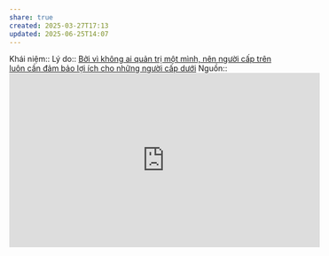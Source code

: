 ```yaml
---
share: true
created: 2025-03-27T17:13
updated: 2025-06-25T14:07
---
```

Khái niệm:: 
Lý do:: [Bởi vì không ai quản trị một mình, nên người cấp trên luôn cần đảm bảo lợi ích cho những người cấp dưới](../B%E1%BB%9Fi%20v%C3%AC%20kh%C3%B4ng%20ai%20qu%E1%BA%A3n%20tr%E1%BB%8B%20m%E1%BB%99t%20m%C3%ACnh,%20n%C3%AAn%20ng%C6%B0%E1%BB%9Di%20c%E1%BA%A5p%20tr%C3%AAn%20lu%C3%B4n%20c%E1%BA%A7n%20%C4%91%E1%BA%A3m%20b%E1%BA%A3o%20l%E1%BB%A3i%20%C3%ADch%20cho%20nh%E1%BB%AFng%20ng%C6%B0%E1%BB%9Di%20c%E1%BA%A5p%20d%C6%B0%E1%BB%9Bi.md)
Nguồn:: <iframe width="560" height="315" src="https://www.youtube.com/embed/rStL7niR7gs?si=u5nw6yL7SY6BhTwg" title="YouTube video player" frameborder="0" allow="accelerometer; autoplay; clipboard-write; encrypted-media; gyroscope; picture-in-picture; web-share" referrerpolicy="strict-origin-when-cross-origin" allowfullscreen></iframe>